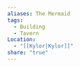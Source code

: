 ```yaml
---
aliases: The Mermaid
tags:
  - Building
  - Tavern
Location:
  - "[[Kylor|Kylor]]"
share: "true"
---
```


